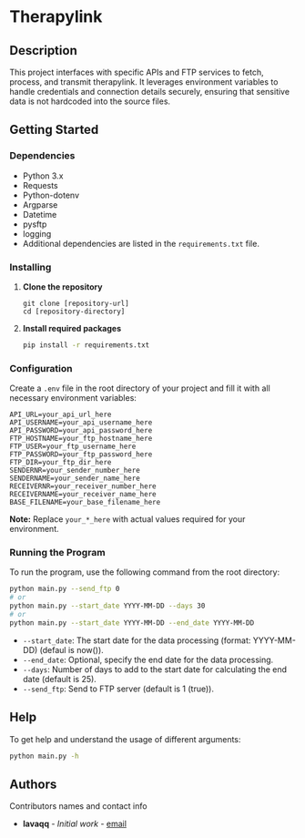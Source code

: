 # Therapylink

## Description

This project interfaces with specific APIs and FTP services to fetch, process, and transmit therapylink. It leverages environment variables to handle credentials and connection details securely, ensuring that sensitive data is not hardcoded into the source files.

## Getting Started

### Dependencies

- Python 3.x
- Requests
- Python-dotenv
- Argparse
- Datetime
- pysftp
- logging
- Additional dependencies are listed in the `requirements.txt` file.

### Installing

1. **Clone the repository**

   ```
   git clone [repository-url]
   cd [repository-directory]
   ```

2. **Install required packages**

   ```bash
   pip install -r requirements.txt
   ```

### Configuration

Create a `.env` file in the root directory of your project and fill it with all necessary environment variables:

```plaintext
API_URL=your_api_url_here
API_USERNAME=your_api_username_here
API_PASSWORD=your_api_password_here
FTP_HOSTNAME=your_ftp_hostname_here
FTP_USER=your_ftp_username_here
FTP_PASSWORD=your_ftp_password_here
FTP_DIR=your_ftp_dir_here
SENDERNR=your_sender_number_here
SENDERNAME=your_sender_name_here
RECEIVERNR=your_receiver_number_here
RECEIVERNAME=your_receiver_name_here
BASE_FILENAME=your_base_filename_here
```

**Note:** Replace `your_*_here` with actual values required for your environment.

### Running the Program

To run the program, use the following command from the root directory:

```bash
python main.py --send_ftp 0
# or
python main.py --start_date YYYY-MM-DD --days 30
# or
python main.py --start_date YYYY-MM-DD --end_date YYYY-MM-DD 
```

- `--start_date`: The start date for the data processing (format: YYYY-MM-DD) (defaul is now()).
- `--end_date`: Optional, specify the end date for the data processing.
- `--days`: Number of days to add to the start date for calculating the end date (default is 25).
- `--send_ftp`: Send to FTP server (default is 1 (true)).

## Help

To get help and understand the usage of different arguments:

```bash
python main.py -h
```

## Authors

Contributors names and contact info

- **lavaqq** - *Initial work* - [email](mailto:mlava@tuta.io)
